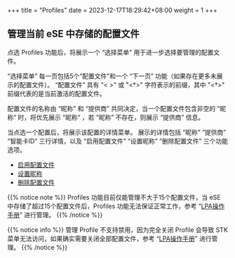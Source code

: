 +++
title = "Profiles"
date =  2023-12-17T18:29:42+08:00
weight = 1
+++


## 管理当前 eSE 中存储的配置文件

点选 Profiles 功能后，将展示一个 “选择菜单” 用于进一步选择要管理的配置文件。

“选择菜单” 每一页包括5个“配置文件”和一个 “下一页” 功能（如果存在更多未展示的配置文件）。
“配置文件” 具有 "< >" 或 "<\*>" 字符表示的前缀，其中 "<\*>" 前缀代表的是当前激活的配置文件。

配置文件的名称由 “昵称” 和 “提供商” 共同决定，当一个配置文件包含非空的 “昵称” 时，将优先展示 “昵称” ，若 “昵称” 不存在，则展示 “提供商” 信息。

当点选一个配置后，将展示该配置的详情菜单。
展示的详情包括 “昵称” “提供商” “智能卡ID” 三行详情，以及 “启用配置文件” “设置昵称” “删除配置文件” 三个功能选项。

- [启用配置文件](./enable)
- [设置昵称](./nickname)
- [删除配置文件](./delete)

{{% notice note %}}
Profiles 功能目前仅能管理不大于15个配置文件，当 eSE 中存储了超过15个配置文件后，Profiles 功能无法保证正常工作，参考 “[LPA操作手册](../../lpa-guide)” 进行管理。
{{% /notice %}}

{{% notice info %}}
管理 Profile 不支持禁用，因为完全关闭 Profile 会导致 STK 菜单无法访问，如果确实需要关闭全部配置文件，参考 “[LPA操作手册](../../lpa-guide)” 进行管理。
{{% /notice %}}
